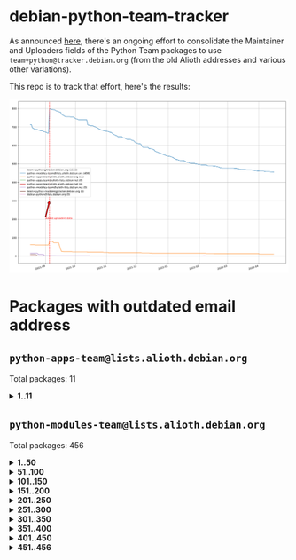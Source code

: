 # debian-python-team-tracker



As announced [here](https://lists.debian.org/debian-python/2021/08/msg00006.html), there's an ongoing effort to consolidate the Maintainer and Uploaders fields of the Python Team packages to use `team+python@tracker.debian.org` (from the old Alioth addresses and various other variations).



This repo is to track that effort, here's the results:



![Python team emails](images/python_team_emails.svg)


# Packages with outdated email address

## `python-apps-team@lists.alioth.debian.org`
Total packages: 11
<details>
<summary><b>1..11</b></summary>


| # | Package | Version |
| --- | --- | --- |
| 1 | [ctop](https://tracker.debian.org/ctop) | 1.0.0-2.1 |
| 2 | [db2twitter](https://tracker.debian.org/db2twitter) | 0.6-1.1 |
| 3 | [etm](https://tracker.debian.org/etm) | 3.2.30-1.1 |
| 4 | [freealchemist](https://tracker.debian.org/freealchemist) | 0.5-1.1 |
| 5 | [kanboard-cli](https://tracker.debian.org/kanboard-cli) | 0.0.2-1.1 |
| 6 | [lightyears](https://tracker.debian.org/lightyears) | 1.4-2 |
| 7 | [pipenv](https://tracker.debian.org/pipenv) | 11.9.0-1.1 |
| 8 | [pybik](https://tracker.debian.org/pybik) | 3.0-3.1 |
| 9 | [retweet](https://tracker.debian.org/retweet) | 0.10-1.1 |
| 10 | [sinntp](https://tracker.debian.org/sinntp) | 1.6-1.2 |
| 11 | [smem](https://tracker.debian.org/smem) | 1.5-1.1 |
</details>

## `python-modules-team@lists.alioth.debian.org`
Total packages: 456
<details>
<summary><b>1..50</b></summary>


| # | Package | Version |
| --- | --- | --- |
| 1 | [anorack](https://tracker.debian.org/anorack) | 0.2.7-1 |
| 2 | [anosql](https://tracker.debian.org/anosql) | 1.0.1-1 |
| 3 | [asn1crypto](https://tracker.debian.org/asn1crypto) | 1.4.0-1 |
| 4 | [astral](https://tracker.debian.org/astral) | 1.6.1-2 |
| 5 | [authres](https://tracker.debian.org/authres) | 1.2.0-2 |
| 6 | [automat](https://tracker.debian.org/automat) | 20.2.0-1 |
| 7 | [azure-cosmos-table-python](https://tracker.debian.org/azure-cosmos-table-python) | 1.0.5+git20191025-5 |
| 8 | [bdist-nsi](https://tracker.debian.org/bdist-nsi) | 0.1.5-2 |
| 9 | [bernhard](https://tracker.debian.org/bernhard) | 0.2.6-2 |
| 10 | [betamax](https://tracker.debian.org/betamax) | 0.8.1-2 |
| 11 | [bibtexparser](https://tracker.debian.org/bibtexparser) | 1.1.0+ds-3 |
| 12 | [binaryornot](https://tracker.debian.org/binaryornot) | 0.4.4+dfsg-4 |
| 13 | [bitstruct](https://tracker.debian.org/bitstruct) | 8.9.0-1 |
| 14 | [case](https://tracker.debian.org/case) | 1.5.3+dfsg-3 |
| 15 | [cerealizer](https://tracker.debian.org/cerealizer) | 0.8.1-3 |
| 16 | [chardet](https://tracker.debian.org/chardet) | 4.0.0-1 |
| 17 | [chargebee-python](https://tracker.debian.org/chargebee-python) | 1.6.6-1 |
| 18 | [codicefiscale](https://tracker.debian.org/codicefiscale) | 0.9+ds0-2 |
| 19 | [colorclass](https://tracker.debian.org/colorclass) | 2.2.0-2.2 |
| 20 | [colorspacious](https://tracker.debian.org/colorspacious) | 1.1.2-2 |
| 21 | [commonmark](https://tracker.debian.org/commonmark) | 0.9.1-3 |
| 22 | [constantly](https://tracker.debian.org/constantly) | 15.1.0-2 |
| 23 | [contextlib2](https://tracker.debian.org/contextlib2) | 0.6.0.post1-1 |
| 24 | [cookiecutter](https://tracker.debian.org/cookiecutter) | 1.7.3-1 |
| 25 | [coreapi](https://tracker.debian.org/coreapi) | 2.3.3-4 |
| 26 | [coreschema](https://tracker.debian.org/coreschema) | 0.0.4-3 |
| 27 | [cov-core](https://tracker.debian.org/cov-core) | 1.15.0-3 |
| 28 | [cppy](https://tracker.debian.org/cppy) | 1.1.0-2 |
| 29 | [cram](https://tracker.debian.org/cram) | 0.7-4 |
| 30 | [cssutils](https://tracker.debian.org/cssutils) | 1.0.2-3 |
| 31 | [d2to1](https://tracker.debian.org/d2to1) | 0.2.12-2 |
| 32 | [debiancontributors](https://tracker.debian.org/debiancontributors) | 0.7.8-2 |
| 33 | [devpi-common](https://tracker.debian.org/devpi-common) | 3.2.2-1.1 |
| 34 | [django-ajax-selects](https://tracker.debian.org/django-ajax-selects) | 1.7.0-3 |
| 35 | [django-bitfield](https://tracker.debian.org/django-bitfield) | 1.9.6-2 |
| 36 | [django-dirtyfields](https://tracker.debian.org/django-dirtyfields) | 1.3.1-2 |
| 37 | [django-environ](https://tracker.debian.org/django-environ) | 0.4.4-2 |
| 38 | [django-filter](https://tracker.debian.org/django-filter) | 2.4.0-1 |
| 39 | [django-hvad](https://tracker.debian.org/django-hvad) | 1.8.0-1.1 |
| 40 | [django-js-reverse](https://tracker.debian.org/django-js-reverse) | 0.7.3-1.1 |
| 41 | [django-macaddress](https://tracker.debian.org/django-macaddress) | 1.5.0-2 |
| 42 | [django-memoize](https://tracker.debian.org/django-memoize) | 2.2.0+dfsg-1 |
| 43 | [django-nose](https://tracker.debian.org/django-nose) | 1.4.6-2.1 |
| 44 | [django-notification](https://tracker.debian.org/django-notification) | 1.2.0-3 |
| 45 | [django-pagination](https://tracker.debian.org/django-pagination) | 1.0.7-4 |
| 46 | [django-paintstore](https://tracker.debian.org/django-paintstore) | 0.2-4 |
| 47 | [django-picklefield](https://tracker.debian.org/django-picklefield) | 3.0.1-1 |
| 48 | [django-pipeline](https://tracker.debian.org/django-pipeline) | 1.6.14-3 |
| 49 | [django-simple-redis-admin](https://tracker.debian.org/django-simple-redis-admin) | 1.4.0-2 |
| 50 | [django-stronghold](https://tracker.debian.org/django-stronghold) | 0.3.0+debian-2 |
</details>
<details>
<summary><b>51..100</b></summary>

| # | Package | Version |
| --- | --- | --- |
| 51 | [django-webpack-loader](https://tracker.debian.org/django-webpack-loader) | 0.6.0-2 |
| 52 | [django-wkhtmltopdf](https://tracker.debian.org/django-wkhtmltopdf) | 3.3.0-1 |
| 53 | [django-xmlrpc](https://tracker.debian.org/django-xmlrpc) | 0.1.8-2 |
| 54 | [djangorestframework-api-key](https://tracker.debian.org/djangorestframework-api-key) | 2.0.0-2 |
| 55 | [dkimpy](https://tracker.debian.org/dkimpy) | 1.0.5-1 |
| 56 | [dnsdiag](https://tracker.debian.org/dnsdiag) | 2.0.2-1 |
| 57 | [dockerpty](https://tracker.debian.org/dockerpty) | 0.4.1-2 |
| 58 | [drf-generators](https://tracker.debian.org/drf-generators) | 0.5.0-1 |
| 59 | [elasticsearch-curator](https://tracker.debian.org/elasticsearch-curator) | 5.8.1-1 |
| 60 | [enzyme](https://tracker.debian.org/enzyme) | 0.4.1-2 |
| 61 | [exam](https://tracker.debian.org/exam) | 0.10.5-3 |
| 62 | [factory-boy](https://tracker.debian.org/factory-boy) | 2.11.1-3 |
| 63 | [faker](https://tracker.debian.org/faker) | 0.9.3-0.1 |
| 64 | [fakesleep](https://tracker.debian.org/fakesleep) | 0.1-2 |
| 65 | [fastchunking](https://tracker.debian.org/fastchunking) | 0.0.3-2 |
| 66 | [feedgenerator](https://tracker.debian.org/feedgenerator) | 1.9-2 |
| 67 | [flask-api](https://tracker.debian.org/flask-api) | 1.1+dfsg-1.1 |
| 68 | [flask-babelex](https://tracker.debian.org/flask-babelex) | 0.9.4-1 |
| 69 | [flask-bcrypt](https://tracker.debian.org/flask-bcrypt) | 0.7.1-2 |
| 70 | [flask-compress](https://tracker.debian.org/flask-compress) | 1.4.0-3 |
| 71 | [flask-gravatar](https://tracker.debian.org/flask-gravatar) | 0.4.2-2 |
| 72 | [flask-htmlmin](https://tracker.debian.org/flask-htmlmin) | 1.3.2-2 |
| 73 | [flask-ldapconn](https://tracker.debian.org/flask-ldapconn) | 0.7.2-1.1 |
| 74 | [flask-limiter](https://tracker.debian.org/flask-limiter) | 1.0.1-2 |
| 75 | [flask-mail](https://tracker.debian.org/flask-mail) | 0.9.1+dfsg1-1.1 |
| 76 | [flask-mongoengine](https://tracker.debian.org/flask-mongoengine) | 0.9.3-4 |
| 77 | [flask-multistatic](https://tracker.debian.org/flask-multistatic) | 1.0-2 |
| 78 | [flask-script](https://tracker.debian.org/flask-script) | 2.0.6-2 |
| 79 | [flask-silk](https://tracker.debian.org/flask-silk) | 0.2-18 |
| 80 | [flask-wtf](https://tracker.debian.org/flask-wtf) | 0.14.3-1 |
| 81 | [flufl.enum](https://tracker.debian.org/flufl.enum) | 4.1.1-3 |
| 82 | [flufl.i18n](https://tracker.debian.org/flufl.i18n) | 3.0.1-1 |
| 83 | [flufl.lock](https://tracker.debian.org/flufl.lock) | 5.0.1-1 |
| 84 | [flufl.password](https://tracker.debian.org/flufl.password) | 1.3-3 |
| 85 | [flufl.testing](https://tracker.debian.org/flufl.testing) | 0.7-2 |
| 86 | [gerritlib](https://tracker.debian.org/gerritlib) | 0.8.0-2 |
| 87 | [gmplot](https://tracker.debian.org/gmplot) | 1.2.0-2 |
| 88 | [gtextfsm](https://tracker.debian.org/gtextfsm) | 1.1.0-2 |
| 89 | [gtts](https://tracker.debian.org/gtts) | 2.0.3-1 |
| 90 | [gtts-token](https://tracker.debian.org/gtts-token) | 1.1.3-1 |
| 91 | [guzzle-sphinx-theme](https://tracker.debian.org/guzzle-sphinx-theme) | 0.7.11-5 |
| 92 | [hachoir](https://tracker.debian.org/hachoir) | 3.1.0+dfsg-3 |
| 93 | [haproxy-log-analysis](https://tracker.debian.org/haproxy-log-analysis) | 2.0~b0-2 |
| 94 | [heapdict](https://tracker.debian.org/heapdict) | 1.0.1-1 |
| 95 | [hiro](https://tracker.debian.org/hiro) | 0.5-2 |
| 96 | [hypothesis-auto](https://tracker.debian.org/hypothesis-auto) | 1.1.4-2 |
| 97 | [importmagic](https://tracker.debian.org/importmagic) | 0.1.7-2 |
| 98 | [inflection](https://tracker.debian.org/inflection) | 0.3.1-2 |
| 99 | [json-tricks](https://tracker.debian.org/json-tricks) | 3.11.0-2 |
| 100 | [jsonhyperschema-codec](https://tracker.debian.org/jsonhyperschema-codec) | 1.0.3-2 |
</details>
<details>
<summary><b>101..150</b></summary>

| # | Package | Version |
| --- | --- | --- |
| 101 | [jupyter-sphinx-theme](https://tracker.debian.org/jupyter-sphinx-theme) | 0.0.6+ds1-10 |
| 102 | [kitchen](https://tracker.debian.org/kitchen) | 1.2.6-2 |
| 103 | [kivy](https://tracker.debian.org/kivy) | 1.11.0-2 |
| 104 | [lazr.delegates](https://tracker.debian.org/lazr.delegates) | 2.0.3-2 |
| 105 | [lazr.smtptest](https://tracker.debian.org/lazr.smtptest) | 2.0.3-2 |
| 106 | [libthumbor](https://tracker.debian.org/libthumbor) | 1.3.3-2 |
| 107 | [logilab-constraint](https://tracker.debian.org/logilab-constraint) | 0.6.0-2 |
| 108 | [mako](https://tracker.debian.org/mako) | 1.1.3+ds1-2 |
| 109 | [manuel](https://tracker.debian.org/manuel) | 1.10.1-2 |
| 110 | [mercurial-extension-utils](https://tracker.debian.org/mercurial-extension-utils) | 1.5.1-3 |
| 111 | [mercurial-keyring](https://tracker.debian.org/mercurial-keyring) | 1.3.1-3 |
| 112 | [milksnake](https://tracker.debian.org/milksnake) | 0.1.5-1 |
| 113 | [mimerender](https://tracker.debian.org/mimerender) | 0.6.0-2 |
| 114 | [mmllib](https://tracker.debian.org/mmllib) | 0.3.0.post1-2 |
| 115 | [mockldap](https://tracker.debian.org/mockldap) | 0.3.0-4 |
| 116 | [modernize](https://tracker.debian.org/modernize) | 0.7-2 |
| 117 | [moksha.common](https://tracker.debian.org/moksha.common) | 1.2.5-4 |
| 118 | [mrtparse](https://tracker.debian.org/mrtparse) | 1.6-2 |
| 119 | [musicbrainzngs](https://tracker.debian.org/musicbrainzngs) | 0.7.1-2 |
| 120 | [mutagen](https://tracker.debian.org/mutagen) | 1.45.1-2 |
| 121 | [mwic](https://tracker.debian.org/mwic) | 0.7.8-1 |
| 122 | [mysql-connector-python](https://tracker.debian.org/mysql-connector-python) | 8.0.15-2 |
| 123 | [nb2plots](https://tracker.debian.org/nb2plots) | 0.6-2 |
| 124 | [netmiko](https://tracker.debian.org/netmiko) | 2.4.2-1 |
| 125 | [networkx](https://tracker.debian.org/networkx) | 2.5+ds-2 |
| 126 | [nose2](https://tracker.debian.org/nose2) | 0.9.2-1 |
| 127 | [ntplib](https://tracker.debian.org/ntplib) | 0.3.3-2 |
| 128 | [numpy-stl](https://tracker.debian.org/numpy-stl) | 2.9.0-1 |
| 129 | [obsub](https://tracker.debian.org/obsub) | 0.2-4 |
| 130 | [okasha](https://tracker.debian.org/okasha) | 0.2.4-4 |
| 131 | [overpass](https://tracker.debian.org/overpass) | 0.7-1 |
| 132 | [pastescript](https://tracker.debian.org/pastescript) | 2.0.2-4 |
| 133 | [pep8](https://tracker.debian.org/pep8) | 1.7.1-9 |
| 134 | [pep8-naming](https://tracker.debian.org/pep8-naming) | 0.10.0-1 |
| 135 | [pg8000](https://tracker.debian.org/pg8000) | 1.10.6-2 |
| 136 | [pidcat](https://tracker.debian.org/pidcat) | 2.1.0-4 |
| 137 | [plastex](https://tracker.debian.org/plastex) | 2.1-2 |
| 138 | [portio](https://tracker.debian.org/portio) | 0.5-4 |
| 139 | [power](https://tracker.debian.org/power) | 1.4+dfsg-4 |
| 140 | [pprintpp](https://tracker.debian.org/pprintpp) | 0.4.0-2 |
| 141 | [preggy](https://tracker.debian.org/preggy) | 1.4.4-1 |
| 142 | [ptable](https://tracker.debian.org/ptable) | 0.9.2-2 |
| 143 | [py-radix](https://tracker.debian.org/py-radix) | 0.10.0-3 |
| 144 | [py3dns](https://tracker.debian.org/py3dns) | 3.2.1-1 |
| 145 | [pyasn1](https://tracker.debian.org/pyasn1) | 0.4.8-1 |
| 146 | [pybindgen](https://tracker.debian.org/pybindgen) | 0.20.0+dfsg1-2 |
| 147 | [pycallgraph](https://tracker.debian.org/pycallgraph) | 1.1.3-1.2 |
| 148 | [pycxx](https://tracker.debian.org/pycxx) | 7.1.4-0.2 |
| 149 | [pydbus](https://tracker.debian.org/pydbus) | 0.6.0-4 |
| 150 | [pydenticon](https://tracker.debian.org/pydenticon) | 0.3.1-2 |
</details>
<details>
<summary><b>151..200</b></summary>

| # | Package | Version |
| --- | --- | --- |
| 151 | [pydispatcher](https://tracker.debian.org/pydispatcher) | 2.0.5-2 |
| 152 | [pydle](https://tracker.debian.org/pydle) | 0.9.4-2 |
| 153 | [pyenchant](https://tracker.debian.org/pyenchant) | 3.2.0-1 |
| 154 | [pyfg](https://tracker.debian.org/pyfg) | 0.50-2 |
| 155 | [pyfiglet](https://tracker.debian.org/pyfiglet) | 0.8.0+dfsg-1 |
| 156 | [pyfribidi](https://tracker.debian.org/pyfribidi) | 0.12.0+repack-7 |
| 157 | [pygeoif](https://tracker.debian.org/pygeoif) | 0.7-2 |
| 158 | [pygtail](https://tracker.debian.org/pygtail) | 0.6.1-2 |
| 159 | [pygtkspellcheck](https://tracker.debian.org/pygtkspellcheck) | 4.0.5-2 |
| 160 | [pyinotify](https://tracker.debian.org/pyinotify) | 0.9.6-1.3 |
| 161 | [pyiosxr](https://tracker.debian.org/pyiosxr) | 0.52-1.1 |
| 162 | [pyjavaproperties](https://tracker.debian.org/pyjavaproperties) | 0.7-2 |
| 163 | [pyjokes](https://tracker.debian.org/pyjokes) | 0.5.0-3 |
| 164 | [pykcs11](https://tracker.debian.org/pykcs11) | 1.5.10-1 |
| 165 | [pylama](https://tracker.debian.org/pylama) | 7.4.3-3 |
| 166 | [pylibmc](https://tracker.debian.org/pylibmc) | 1.5.2-3 |
| 167 | [pylint-celery](https://tracker.debian.org/pylint-celery) | 0.3-5 |
| 168 | [pylint-common](https://tracker.debian.org/pylint-common) | 0.2.5-4 |
| 169 | [pylint-django](https://tracker.debian.org/pylint-django) | 2.0.13-1 |
| 170 | [pylint-flask](https://tracker.debian.org/pylint-flask) | 0.5-4 |
| 171 | [pymacs](https://tracker.debian.org/pymacs) | 0.25-3 |
| 172 | [pymodbus](https://tracker.debian.org/pymodbus) | 2.1.0+dfsg-2 |
| 173 | [pynag](https://tracker.debian.org/pynag) | 1.1.2+dfsg-2 |
| 174 | [pynliner](https://tracker.debian.org/pynliner) | 0.8.0-2 |
| 175 | [pyopengl](https://tracker.debian.org/pyopengl) | 3.1.5+dfsg-1 |
| 176 | [pyprind](https://tracker.debian.org/pyprind) | 2.11.2-2 |
| 177 | [pyquery](https://tracker.debian.org/pyquery) | 1.2.9-4 |
| 178 | [pyrad](https://tracker.debian.org/pyrad) | 2.1-2 |
| 179 | [pysimplesoap](https://tracker.debian.org/pysimplesoap) | 1.16.2-3 |
| 180 | [pysmi](https://tracker.debian.org/pysmi) | 0.3.2-2 |
| 181 | [pysodium](https://tracker.debian.org/pysodium) | 0.7.0-2 |
| 182 | [pyspf](https://tracker.debian.org/pyspf) | 2.0.14-2 |
| 183 | [pysrt](https://tracker.debian.org/pysrt) | 1.0.1-2 |
| 184 | [pyssim](https://tracker.debian.org/pyssim) | 0.2-2 |
| 185 | [pytaglib](https://tracker.debian.org/pytaglib) | 0.3.6+dfsg-2 |
| 186 | [pytds](https://tracker.debian.org/pytds) | 1.10.0-1 |
| 187 | [pytest-bdd](https://tracker.debian.org/pytest-bdd) | 3.2.1-1 |
| 188 | [pytest-cookies](https://tracker.debian.org/pytest-cookies) | 0.4.0-1 |
| 189 | [pytest-django](https://tracker.debian.org/pytest-django) | 3.5.1-1 |
| 190 | [pytest-expect](https://tracker.debian.org/pytest-expect) | 1.1.0-2 |
| 191 | [pytest-httpbin](https://tracker.debian.org/pytest-httpbin) | 1.0.0-2 |
| 192 | [pytest-runner](https://tracker.debian.org/pytest-runner) | 2.11.1-1.2 |
| 193 | [pytest-sugar](https://tracker.debian.org/pytest-sugar) | 0.9.4-1 |
| 194 | [pytest-tornado](https://tracker.debian.org/pytest-tornado) | 0.8.1-1 |
| 195 | [pytest-vcr](https://tracker.debian.org/pytest-vcr) | 1.0.2-2 |
| 196 | [python-activipy](https://tracker.debian.org/python-activipy) | 0.1-7 |
| 197 | [python-adal](https://tracker.debian.org/python-adal) | 1.2.2-1 |
| 198 | [python-aiohttp-session](https://tracker.debian.org/python-aiohttp-session) | 2.9.0-2 |
| 199 | [python-aioinflux](https://tracker.debian.org/python-aioinflux) | 0.9.0-2 |
| 200 | [python-aiomeasures](https://tracker.debian.org/python-aiomeasures) | 0.5.14-3 |
</details>
<details>
<summary><b>201..250</b></summary>

| # | Package | Version |
| --- | --- | --- |
| 201 | [python-amqplib](https://tracker.debian.org/python-amqplib) | 1.0.2-2 |
| 202 | [python-aptly](https://tracker.debian.org/python-aptly) | 0.12.10-2 |
| 203 | [python-args](https://tracker.debian.org/python-args) | 0.1.0-3 |
| 204 | [python-arpy](https://tracker.debian.org/python-arpy) | 1.1.1-4 |
| 205 | [python-astor](https://tracker.debian.org/python-astor) | 0.8.1-1 |
| 206 | [python-base58](https://tracker.debian.org/python-base58) | 1.0.3-1.1 |
| 207 | [python-bcdoc](https://tracker.debian.org/python-bcdoc) | 0.16.0-2 |
| 208 | [python-bitbucket-api](https://tracker.debian.org/python-bitbucket-api) | 0.5.0-3 |
| 209 | [python-box](https://tracker.debian.org/python-box) | 3.4.6-2 |
| 210 | [python-btrees](https://tracker.debian.org/python-btrees) | 4.3.1-2 |
| 211 | [python-cerberus](https://tracker.debian.org/python-cerberus) | 1.3.2-1 |
| 212 | [python-click-log](https://tracker.debian.org/python-click-log) | 0.2.1-2 |
| 213 | [python-clint](https://tracker.debian.org/python-clint) | 0.5.1-3 |
| 214 | [python-cluster](https://tracker.debian.org/python-cluster) | 1.3.3-3 |
| 215 | [python-coloredlogs](https://tracker.debian.org/python-coloredlogs) | 7.3-2 |
| 216 | [python-colour](https://tracker.debian.org/python-colour) | 0.1.5-2 |
| 217 | [python-consul](https://tracker.debian.org/python-consul) | 0.7.1-1.1 |
| 218 | [python-cookies](https://tracker.debian.org/python-cookies) | 2.2.1-3 |
| 219 | [python-cpuinfo](https://tracker.debian.org/python-cpuinfo) | 5.0.0-2 |
| 220 | [python-crcmod](https://tracker.debian.org/python-crcmod) | 1.7+dfsg-2 |
| 221 | [python-cs](https://tracker.debian.org/python-cs) | 2.7.1-1 |
| 222 | [python-dbfread](https://tracker.debian.org/python-dbfread) | 2.0.7-3 |
| 223 | [python-decorator](https://tracker.debian.org/python-decorator) | 4.4.2-2 |
| 224 | [python-demjson](https://tracker.debian.org/python-demjson) | 2.2.4-5 |
| 225 | [python-diaspy](https://tracker.debian.org/python-diaspy) | 0.6.0-2 |
| 226 | [python-dictobj](https://tracker.debian.org/python-dictobj) | 0.4-4 |
| 227 | [python-distutils-extra](https://tracker.debian.org/python-distutils-extra) | 2.45 |
| 228 | [python-django-casclient](https://tracker.debian.org/python-django-casclient) | 1.5.3-1 |
| 229 | [python-django-etcd-settings](https://tracker.debian.org/python-django-etcd-settings) | 0.1.13+dfsg-3 |
| 230 | [python-django-gravatar2](https://tracker.debian.org/python-django-gravatar2) | 1.4.4-2 |
| 231 | [python-django-jsonfield](https://tracker.debian.org/python-django-jsonfield) | 1.4.0-2 |
| 232 | [python-django-push-notifications](https://tracker.debian.org/python-django-push-notifications) | 1.4.1-1 |
| 233 | [python-django-simple-history](https://tracker.debian.org/python-django-simple-history) | 2.7.0-1.1 |
| 234 | [python-easywebdav](https://tracker.debian.org/python-easywebdav) | 1.2.0-8 |
| 235 | [python-envparse](https://tracker.debian.org/python-envparse) | 0.2.0-2 |
| 236 | [python-envs](https://tracker.debian.org/python-envs) | 1.2.6-1.1 |
| 237 | [python-epc](https://tracker.debian.org/python-epc) | 0.0.5-3 |
| 238 | [python-etcd](https://tracker.debian.org/python-etcd) | 0.4.5-2 |
| 239 | [python-ethtool](https://tracker.debian.org/python-ethtool) | 0.14-3 |
| 240 | [python-ewmh](https://tracker.debian.org/python-ewmh) | 0.1.6-2 |
| 241 | [python-exotel](https://tracker.debian.org/python-exotel) | 0.1.5-2 |
| 242 | [python-feather-format](https://tracker.debian.org/python-feather-format) | 0.3.1+dfsg1-4 |
| 243 | [python-flaky](https://tracker.debian.org/python-flaky) | 3.7.0-1 |
| 244 | [python-genty](https://tracker.debian.org/python-genty) | 1.3.2-1 |
| 245 | [python-geoip2](https://tracker.debian.org/python-geoip2) | 2.9.0+dfsg1-2 |
| 246 | [python-gflags](https://tracker.debian.org/python-gflags) | 1.5.1-7 |
| 247 | [python-glob2](https://tracker.debian.org/python-glob2) | 0.5-3 |
| 248 | [python-hashids](https://tracker.debian.org/python-hashids) | 1.3.1-1 |
| 249 | [python-hidapi](https://tracker.debian.org/python-hidapi) | 0.9.0.post3-2 |
| 250 | [python-hiredis](https://tracker.debian.org/python-hiredis) | 1.0.1-1 |
</details>
<details>
<summary><b>251..300</b></summary>

| # | Package | Version |
| --- | --- | --- |
| 251 | [python-hpilo](https://tracker.debian.org/python-hpilo) | 4.3-3 |
| 252 | [python-html2text](https://tracker.debian.org/python-html2text) | 2020.1.16-1 |
| 253 | [python-http-parser](https://tracker.debian.org/python-http-parser) | 0.9.0-1 |
| 254 | [python-httptools](https://tracker.debian.org/python-httptools) | 0.1.1-1 |
| 255 | [python-icalendar](https://tracker.debian.org/python-icalendar) | 4.0.3-4 |
| 256 | [python-iniparse](https://tracker.debian.org/python-iniparse) | 0.4-3 |
| 257 | [python-ipaddress](https://tracker.debian.org/python-ipaddress) | 1.0.23-1 |
| 258 | [python-ipfix](https://tracker.debian.org/python-ipfix) | 0.9.7-2 |
| 259 | [python-irodsclient](https://tracker.debian.org/python-irodsclient) | 0.8.1-2 |
| 260 | [python-isc-dhcp-leases](https://tracker.debian.org/python-isc-dhcp-leases) | 0.9.1-2 |
| 261 | [python-isoweek](https://tracker.debian.org/python-isoweek) | 1.3.3-3 |
| 262 | [python-jsonrpc](https://tracker.debian.org/python-jsonrpc) | 1.13.0-1 |
| 263 | [python-junit-xml](https://tracker.debian.org/python-junit-xml) | 1.9-1 |
| 264 | [python-kanboard](https://tracker.debian.org/python-kanboard) | 1.0.1-1.1 |
| 265 | [python-langdetect](https://tracker.debian.org/python-langdetect) | 1.0.7-4 |
| 266 | [python-ldap](https://tracker.debian.org/python-ldap) | 3.2.0-4 |
| 267 | [python-ldapdomaindump](https://tracker.debian.org/python-ldapdomaindump) | 0.9.3-1 |
| 268 | [python-libguess](https://tracker.debian.org/python-libguess) | 1.1-4 |
| 269 | [python-mailer](https://tracker.debian.org/python-mailer) | 0.8.1-4 |
| 270 | [python-mastodon](https://tracker.debian.org/python-mastodon) | 1.5.1-1 |
| 271 | [python-mccabe](https://tracker.debian.org/python-mccabe) | 0.6.1-3 |
| 272 | [python-measurement](https://tracker.debian.org/python-measurement) | 2.0.1-2 |
| 273 | [python-meld3](https://tracker.debian.org/python-meld3) | 1.0.2-3 |
| 274 | [python-mnemonic](https://tracker.debian.org/python-mnemonic) | 0.19-1 |
| 275 | [python-model-mommy](https://tracker.debian.org/python-model-mommy) | 1.6.0-2 |
| 276 | [python-morris](https://tracker.debian.org/python-morris) | 1.2-2 |
| 277 | [python-mpegdash](https://tracker.debian.org/python-mpegdash) | 0.2.0-1 |
| 278 | [python-multidict](https://tracker.debian.org/python-multidict) | 5.1.0-1 |
| 279 | [python-nine](https://tracker.debian.org/python-nine) | 1.1.0-1 |
| 280 | [python-noise](https://tracker.debian.org/python-noise) | 1.2.3-3 |
| 281 | [python-notify2](https://tracker.debian.org/python-notify2) | 0.3-4 |
| 282 | [python-ntlm-auth](https://tracker.debian.org/python-ntlm-auth) | 1.4.0-1 |
| 283 | [python-offtrac](https://tracker.debian.org/python-offtrac) | 0.1.0-2.1 |
| 284 | [python-opcua](https://tracker.debian.org/python-opcua) | 0.98.11-1 |
| 285 | [python-openid-cla](https://tracker.debian.org/python-openid-cla) | 1.2-2 |
| 286 | [python-openid-teams](https://tracker.debian.org/python-openid-teams) | 1.2-2 |
| 287 | [python-openidc-client](https://tracker.debian.org/python-openidc-client) | 0.6.0-1.1 |
| 288 | [python-opentimestamps](https://tracker.debian.org/python-opentimestamps) | 0.4.1-1 |
| 289 | [python-padme](https://tracker.debian.org/python-padme) | 1.1.1-3 |
| 290 | [python-path-and-address](https://tracker.debian.org/python-path-and-address) | 2.0.1-2 |
| 291 | [python-pathtools](https://tracker.debian.org/python-pathtools) | 0.1.2-4 |
| 292 | [python-paypal](https://tracker.debian.org/python-paypal) | 1.2.5-3 |
| 293 | [python-peakutils](https://tracker.debian.org/python-peakutils) | 1.3.3+ds-2 |
| 294 | [python-pem](https://tracker.debian.org/python-pem) | 19.1.0-1 |
| 295 | [python-persistent](https://tracker.debian.org/python-persistent) | 4.6.4-0.2 |
| 296 | [python-pex](https://tracker.debian.org/python-pex) | 1.1.14-3.1 |
| 297 | [python-pgpdump](https://tracker.debian.org/python-pgpdump) | 1.5-2 |
| 298 | [python-pgspecial](https://tracker.debian.org/python-pgspecial) | 1.11.10+dfsg1-1 |
| 299 | [python-phonenumbers](https://tracker.debian.org/python-phonenumbers) | 8.12.1-1 |
| 300 | [python-picklable-itertools](https://tracker.debian.org/python-picklable-itertools) | 0.1.1-3 |
</details>
<details>
<summary><b>301..350</b></summary>

| # | Package | Version |
| --- | --- | --- |
| 301 | [python-plaster](https://tracker.debian.org/python-plaster) | 1.0-2 |
| 302 | [python-plaster-pastedeploy](https://tracker.debian.org/python-plaster-pastedeploy) | 0.5-3 |
| 303 | [python-prctl](https://tracker.debian.org/python-prctl) | 1.7-2 |
| 304 | [python-preshed](https://tracker.debian.org/python-preshed) | 3.0.2-1 |
| 305 | [python-pretend](https://tracker.debian.org/python-pretend) | 1.0.9-1 |
| 306 | [python-prettylog](https://tracker.debian.org/python-prettylog) | 0.1.0-2 |
| 307 | [python-priority](https://tracker.debian.org/python-priority) | 1.3.0-3 |
| 308 | [python-progressbar](https://tracker.debian.org/python-progressbar) | 2.5-2 |
| 309 | [python-pskc](https://tracker.debian.org/python-pskc) | 1.1-3 |
| 310 | [python-py-zipkin](https://tracker.debian.org/python-py-zipkin) | 0.15.0-1.1 |
| 311 | [python-pyftpdlib](https://tracker.debian.org/python-pyftpdlib) | 1.5.4-2 |
| 312 | [python-pygerrit2](https://tracker.debian.org/python-pygerrit2) | 2.0.4-2 |
| 313 | [python-pypump](https://tracker.debian.org/python-pypump) | 0.7-3 |
| 314 | [python-pysnmp4-apps](https://tracker.debian.org/python-pysnmp4-apps) | 0.3.2-2.2 |
| 315 | [python-pysnmp4-mibs](https://tracker.debian.org/python-pysnmp4-mibs) | 0.1.3-3 |
| 316 | [python-pytest-benchmark](https://tracker.debian.org/python-pytest-benchmark) | 3.2.2-2 |
| 317 | [python-pyvmomi](https://tracker.debian.org/python-pyvmomi) | 6.7.1-3 |
| 318 | [python-rarfile](https://tracker.debian.org/python-rarfile) | 3.1-1 |
| 319 | [python-ratelimiter](https://tracker.debian.org/python-ratelimiter) | 1.2.0.post0-1 |
| 320 | [python-redisearch-py](https://tracker.debian.org/python-redisearch-py) | 1.0.0-1 |
| 321 | [python-releases](https://tracker.debian.org/python-releases) | 1.6.3-1 |
| 322 | [python-repoze.lru](https://tracker.debian.org/python-repoze.lru) | 0.7-2 |
| 323 | [python-repoze.sphinx.autointerface](https://tracker.debian.org/python-repoze.sphinx.autointerface) | 0.8-0.2 |
| 324 | [python-repoze.tm2](https://tracker.debian.org/python-repoze.tm2) | 2.0-2 |
| 325 | [python-requests-ntlm](https://tracker.debian.org/python-requests-ntlm) | 1.1.0-1.1 |
| 326 | [python-requirements-detector](https://tracker.debian.org/python-requirements-detector) | 0.6-2 |
| 327 | [python-restless](https://tracker.debian.org/python-restless) | 2.1.1-2 |
| 328 | [python-rpaths](https://tracker.debian.org/python-rpaths) | 0.13-1.1 |
| 329 | [python-rply](https://tracker.debian.org/python-rply) | 0.7.7-2 |
| 330 | [python-schedutils](https://tracker.debian.org/python-schedutils) | 0.6-2.1 |
| 331 | [python-schema](https://tracker.debian.org/python-schema) | 0.6.7-3 |
| 332 | [python-schroot](https://tracker.debian.org/python-schroot) | 0.4-4 |
| 333 | [python-scp](https://tracker.debian.org/python-scp) | 0.13.0-2 |
| 334 | [python-scripttest](https://tracker.debian.org/python-scripttest) | 1.3-3 |
| 335 | [python-scruffy](https://tracker.debian.org/python-scruffy) | 0.3.3-2 |
| 336 | [python-sdnotify](https://tracker.debian.org/python-sdnotify) | 0.3.1-2 |
| 337 | [python-serverfiles](https://tracker.debian.org/python-serverfiles) | 0.3.0-1 |
| 338 | [python-service-identity](https://tracker.debian.org/python-service-identity) | 18.1.0-6 |
| 339 | [python-sexpdata](https://tracker.debian.org/python-sexpdata) | 0.0.3-2 |
| 340 | [python-shade](https://tracker.debian.org/python-shade) | 1.30.0-3 |
| 341 | [python-shellescape](https://tracker.debian.org/python-shellescape) | 3.4.1-4 |
| 342 | [python-simpy](https://tracker.debian.org/python-simpy) | 2.3.1+dfsg-2 |
| 343 | [python-simpy3](https://tracker.debian.org/python-simpy3) | 3.0.11-2 |
| 344 | [python-slimmer](https://tracker.debian.org/python-slimmer) | 0.1.30-8 |
| 345 | [python-slugify](https://tracker.debian.org/python-slugify) | 4.0.0-1 |
| 346 | [python-smstrade](https://tracker.debian.org/python-smstrade) | 0.2.4-6 |
| 347 | [python-socketpool](https://tracker.debian.org/python-socketpool) | 0.5.3-5 |
| 348 | [python-sphinx-issues](https://tracker.debian.org/python-sphinx-issues) | 1.2.0-2 |
| 349 | [python-spur](https://tracker.debian.org/python-spur) | 0.3.21-1 |
| 350 | [python-statsd](https://tracker.debian.org/python-statsd) | 3.3.0-2 |
</details>
<details>
<summary><b>351..400</b></summary>

| # | Package | Version |
| --- | --- | --- |
| 351 | [python-stopit](https://tracker.debian.org/python-stopit) | 1.1.2-1 |
| 352 | [python-structlog](https://tracker.debian.org/python-structlog) | 20.1.0-1 |
| 353 | [python-sunlight](https://tracker.debian.org/python-sunlight) | 1.1.5-3 |
| 354 | [python-suntime](https://tracker.debian.org/python-suntime) | 1.2.5-2 |
| 355 | [python-tempita](https://tracker.debian.org/python-tempita) | 0.5.2-6 |
| 356 | [python-test-server](https://tracker.debian.org/python-test-server) | 0.0.27-2 |
| 357 | [python-testing.common.database](https://tracker.debian.org/python-testing.common.database) | 2.0.0-2 |
| 358 | [python-testing.mysqld](https://tracker.debian.org/python-testing.mysqld) | 1.4.0-4 |
| 359 | [python-testing.postgresql](https://tracker.debian.org/python-testing.postgresql) | 1.3.0-2 |
| 360 | [python-thriftpy](https://tracker.debian.org/python-thriftpy) | 0.3.9+ds1-1 |
| 361 | [python-tinycss](https://tracker.debian.org/python-tinycss) | 0.4-3 |
| 362 | [python-tktreectrl](https://tracker.debian.org/python-tktreectrl) | 2.0.2-3 |
| 363 | [python-translationstring](https://tracker.debian.org/python-translationstring) | 1.4-1 |
| 364 | [python-twitter](https://tracker.debian.org/python-twitter) | 3.3-2 |
| 365 | [python-typeguard](https://tracker.debian.org/python-typeguard) | 2.2.2-1.1 |
| 366 | [python-udatetime](https://tracker.debian.org/python-udatetime) | 0.0.16-4 |
| 367 | [python-unicodecsv](https://tracker.debian.org/python-unicodecsv) | 0.14.1-2 |
| 368 | [python-urlobject](https://tracker.debian.org/python-urlobject) | 2.4.3-3 |
| 369 | [python-urwidtrees](https://tracker.debian.org/python-urwidtrees) | 1.0.3.dev0-1 |
| 370 | [python-utils](https://tracker.debian.org/python-utils) | 2.3.0-2 |
| 371 | [python-vagrant](https://tracker.debian.org/python-vagrant) | 0.5.15-3 |
| 372 | [python-venusian](https://tracker.debian.org/python-venusian) | 3.0.0-1 |
| 373 | [python-vobject](https://tracker.debian.org/python-vobject) | 0.9.6.1-0.2 |
| 374 | [python-webob](https://tracker.debian.org/python-webob) | 1:1.8.6-1.1 |
| 375 | [python-wget](https://tracker.debian.org/python-wget) | 3.2-3 |
| 376 | [python-wheezy.template](https://tracker.debian.org/python-wheezy.template) | 0.1.167-2 |
| 377 | [python-whoosh](https://tracker.debian.org/python-whoosh) | 2.7.4+git6-g9134ad92-5 |
| 378 | [python-wither](https://tracker.debian.org/python-wither) | 1.1-2 |
| 379 | [python-wsgilog](https://tracker.debian.org/python-wsgilog) | 0.3.1-3 |
| 380 | [python-yaswfp](https://tracker.debian.org/python-yaswfp) | 0.9.3-1.1 |
| 381 | [python-zc.customdoctests](https://tracker.debian.org/python-zc.customdoctests) | 1.0.1-2 |
| 382 | [python-zipp](https://tracker.debian.org/python-zipp) | 1.0.0-3 |
| 383 | [python-zxcvbn](https://tracker.debian.org/python-zxcvbn) | 4.4.28-2 |
| 384 | [python3-proselint](https://tracker.debian.org/python3-proselint) | 0.10.2-2 |
| 385 | [pythondialog](https://tracker.debian.org/pythondialog) | 3.5.1-1 |
| 386 | [pytoml](https://tracker.debian.org/pytoml) | 0.1.21-1 |
| 387 | [pyuca](https://tracker.debian.org/pyuca) | 1.2-2 |
| 388 | [pyutilib](https://tracker.debian.org/pyutilib) | 5.8.0-1 |
| 389 | [pywavelets](https://tracker.debian.org/pywavelets) | 1.1.1-1 |
| 390 | [pywinrm](https://tracker.debian.org/pywinrm) | 0.3.0-2 |
| 391 | [quark-sphinx-theme](https://tracker.debian.org/quark-sphinx-theme) | 0.5.1-2 |
| 392 | [recommonmark](https://tracker.debian.org/recommonmark) | 0.6.0+ds-1 |
| 393 | [redis-py-cluster](https://tracker.debian.org/redis-py-cluster) | 2.0.0-1 |
| 394 | [reparser](https://tracker.debian.org/reparser) | 1.4.3-1 |
| 395 | [requests-aws](https://tracker.debian.org/requests-aws) | 0.1.5-2 |
| 396 | [ripe-atlas-cousteau](https://tracker.debian.org/ripe-atlas-cousteau) | 1.4.2-3 |
| 397 | [ripe-atlas-sagan](https://tracker.debian.org/ripe-atlas-sagan) | 1.2.2-2 |
| 398 | [robot-detection](https://tracker.debian.org/robot-detection) | 0.4.0-2 |
| 399 | [routes](https://tracker.debian.org/routes) | 2.5.1-1 |
| 400 | [sgmllib3k](https://tracker.debian.org/sgmllib3k) | 1.0.0-3 |
</details>
<details>
<summary><b>401..450</b></summary>

| # | Package | Version |
| --- | --- | --- |
| 401 | [simplegeneric](https://tracker.debian.org/simplegeneric) | 0.8.1-3 |
| 402 | [singledispatch](https://tracker.debian.org/singledispatch) | 3.4.0.3-3 |
| 403 | [sireader](https://tracker.debian.org/sireader) | 1.1.1-2 |
| 404 | [sleekxmpp](https://tracker.debian.org/sleekxmpp) | 1.3.3-6 |
| 405 | [slimit](https://tracker.debian.org/slimit) | 0.8.1-4 |
| 406 | [smartypants](https://tracker.debian.org/smartypants) | 2.0.0-2 |
| 407 | [sortedcontainers](https://tracker.debian.org/sortedcontainers) | 2.1.0-2 |
| 408 | [speaklater](https://tracker.debian.org/speaklater) | 1.3-5 |
| 409 | [sphinx](https://tracker.debian.org/sphinx) | 1.8.5-2 |
| 410 | [sphinx](https://tracker.debian.org/sphinx) | 1.8.5-3 |
| 411 | [sphinx](https://tracker.debian.org/sphinx) | 1.8.5-4 |
| 412 | [sphinx](https://tracker.debian.org/sphinx) | 1.8.5-5 |
| 413 | [sphinx](https://tracker.debian.org/sphinx) | 2.4.3-2 |
| 414 | [sphinx](https://tracker.debian.org/sphinx) | 2.4.3-4 |
| 415 | [sphinx-autorun](https://tracker.debian.org/sphinx-autorun) | 1.1.0-3.1 |
| 416 | [sphinx-celery](https://tracker.debian.org/sphinx-celery) | 2.0.0-1 |
| 417 | [sphinx-intl](https://tracker.debian.org/sphinx-intl) | 2.0.1-2 |
| 418 | [sphinxcontrib-devhelp](https://tracker.debian.org/sphinxcontrib-devhelp) | 1.0.2-2 |
| 419 | [sphinxcontrib-doxylink](https://tracker.debian.org/sphinxcontrib-doxylink) | 1.5-1 |
| 420 | [sphinxcontrib-log-cabinet](https://tracker.debian.org/sphinxcontrib-log-cabinet) | 1.0.1-2 |
| 421 | [sphinxcontrib-qthelp](https://tracker.debian.org/sphinxcontrib-qthelp) | 1.0.3-2 |
| 422 | [sphinxcontrib-rubydomain](https://tracker.debian.org/sphinxcontrib-rubydomain) | 0.1~dev-20100804-2 |
| 423 | [sphinxcontrib-websupport](https://tracker.debian.org/sphinxcontrib-websupport) | 1.2.4-1 |
| 424 | [sphinxtesters](https://tracker.debian.org/sphinxtesters) | 0.2.3-1 |
| 425 | [sshpubkeys](https://tracker.debian.org/sshpubkeys) | 3.1.0-2.1 |
| 426 | [sshtunnel](https://tracker.debian.org/sshtunnel) | 0.1.4-2 |
| 427 | [stardicter](https://tracker.debian.org/stardicter) | 1.2-1 |
| 428 | [straight.plugin](https://tracker.debian.org/straight.plugin) | 1.4.1-3 |
| 429 | [stsci.distutils](https://tracker.debian.org/stsci.distutils) | 0.3.7-5 |
| 430 | [tagpy](https://tracker.debian.org/tagpy) | 2013.1-7 |
| 431 | [terminaltables](https://tracker.debian.org/terminaltables) | 3.1.0-3 |
| 432 | [texext](https://tracker.debian.org/texext) | 0.6.6-2 |
| 433 | [tinydb](https://tracker.debian.org/tinydb) | 3.15.2-2 |
| 434 | [translation-finder](https://tracker.debian.org/translation-finder) | 1.0-1 |
| 435 | [transmissionrpc](https://tracker.debian.org/transmissionrpc) | 0.11-4 |
| 436 | [txws](https://tracker.debian.org/txws) | 0.9.1-4 |
| 437 | [txzmq](https://tracker.debian.org/txzmq) | 0.8.0-2 |
| 438 | [typogrify](https://tracker.debian.org/typogrify) | 1:2.0.7-2 |
| 439 | [u-msgpack-python](https://tracker.debian.org/u-msgpack-python) | 2.3.0-2 |
| 440 | [utidylib](https://tracker.debian.org/utidylib) | 0.5-3 |
| 441 | [vim-autopep8](https://tracker.debian.org/vim-autopep8) | 1.2.0-2 |
| 442 | [vsts-cd-manager](https://tracker.debian.org/vsts-cd-manager) | 1.0.2-3 |
| 443 | [wchartype](https://tracker.debian.org/wchartype) | 0.1-2 |
| 444 | [webpy](https://tracker.debian.org/webpy) | 1:0.61-1 |
| 445 | [whichcraft](https://tracker.debian.org/whichcraft) | 0.4.1-2 |
| 446 | [wikitrans](https://tracker.debian.org/wikitrans) | 1.3-1 |
| 447 | [willow](https://tracker.debian.org/willow) | 1.4-1 |
| 448 | [wlc](https://tracker.debian.org/wlc) | 1.2-1 |
| 449 | [wokkel](https://tracker.debian.org/wokkel) | 18.0.0-3.1 |
| 450 | [wsgiproxy2](https://tracker.debian.org/wsgiproxy2) | 0.4.5-1.1 |
</details>
<details>
<summary><b>451..456</b></summary>

| # | Package | Version |
| --- | --- | --- |
| 451 | [wtf-peewee](https://tracker.debian.org/wtf-peewee) | 3.0.0+dfsg-2 |
| 452 | [wtforms](https://tracker.debian.org/wtforms) | 2.2.1-2 |
| 453 | [xlwt](https://tracker.debian.org/xlwt) | 1.3.0-3 |
| 454 | [zc.lockfile](https://tracker.debian.org/zc.lockfile) | 2.0-1 |
| 455 | [zict](https://tracker.debian.org/zict) | 2.0.0-1 |
| 456 | [zope.deprecation](https://tracker.debian.org/zope.deprecation) | 4.4.0-4 |
</details>
